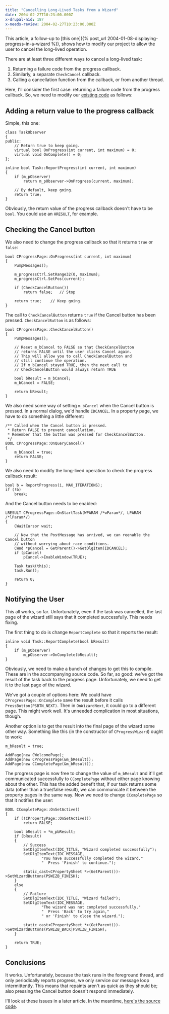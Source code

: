 ```yaml
---
title: "Cancelling Long-Lived Tasks from a Wizard"
date: 2004-02-27T10:23:00.000Z
x-drupal-nid: 187
x-needs-review: 2004-02-27T10:23:00.000Z
---
```

This article, a follow-up to [this one]({% post_url 2004-01-08-displaying-progress-in-a-wizard %}), shows how to modify our project to allow the user to cancel the long-lived operation.

There are at least three different ways to cancel a long-lived task:

1.  Returning a failure code from the progress callback.
2.  Similarly, a separate `CheckCancel` callback.
3.  Calling a cancellation function from the callback, or from another thread.

Here, I'll consider the first case: returning a failure code from the progress callback.
So, we need to modify our [existing code](/node/view/133) as follows:

## Adding a return value to the progress callback

Simple, this one:

```
class TaskObserver
{
public:
	// Return true to keep going.
	virtual bool OnProgress(int current, int maximum) = 0;
	virtual void OnComplete() = 0;
};

inline bool Task::ReportProgress(int current, int maximum)
{
	if (m_pObserver)
		return m_pObserver->OnProgress(current, maximum);

	// By default, keep going.
	return true;
}
```

Obviously, the return value of the progress callback doesn't have to be `bool`. You could use an `HRESULT`, for example.

## Checking the Cancel button

We also need to change the progress callback so that it returns `true` or `false`:

```
bool CProgressPage::OnProgress(int current, int maximum)
{
	PumpMessages();

	m_progressCtrl.SetRange32(0, maximum);
	m_progressCtrl.SetPos(current);

	if (CheckCancelButton())
		return false;	// Stop

	return true;	// Keep going.
}
```

The call to `CheckCancelButton` returns `true` if the Cancel button has been pressed.
`CheckCancelButton` is as follows:

```
bool CProgressPage::CheckCancelButton()
{
	PumpMessages();

	// Reset m_bCancel to FALSE so that CheckCancelButton
	// returns FALSE until the user clicks Cancel again.
	// This will allow you to call CheckCancelButton and
	// still continue the operation.
	// If m_bCancel stayed TRUE, then the next call to
	// CheckCancelButton would always return TRUE

	bool bResult = m_bCancel;
	m_bCancel = FALSE;

	return bResult;
}
```

We also need some way of setting `m_bCancel` when the Cancel button is pressed. In a normal dialog, we'd handle `IDCANCEL`. In a property page, we have to do something a little different:

```
/** Called when the Cancel button is pressed.
 * Return FALSE to prevent cancellation.
 * Remember that the button was pressed for CheckCancelButton.
 */
BOOL CProgressPage::OnQueryCancel()
{
	m_bCancel = true;
	return FALSE;
}
```

We also need to modify the long-lived operation to check the progress callback result:

```
bool b = ReportProgress(i, MAX_ITERATIONS);
if (!b)
	break;
```

And the Cancel button needs to be enabled:

```
LRESULT CProgressPage::OnStartTask(WPARAM /*wParam*/, LPARAM /*lParam*/)
{
	CWaitCursor wait;

	// Now that the PostMessage has arrived, we can reenable the Cancel button
	// without worrying about race conditions.
	CWnd *pCancel = GetParent()->GetDlgItem(IDCANCEL);
	if (pCancel)
		pCancel->EnableWindow(TRUE);

	Task task(this);
	task.Run();

	return 0;
}
```

## Notifying the User

This all works, so far. Unfortunately, even if the task was cancelled, the last page of the wizard still says that it completed successfully. This needs fixing.

The first thing to do is change `ReportComplete` so that it reports the result:

```
inline void Task::ReportComplete(bool bResult)
{
	if (m_pObserver)
		m_pObserver->OnComplete(bResult);
}
```

Obviously, we need to make a bunch of changes to get this to compile. These are in the accompanying source code.
So far, so good: we've got the result of the task back to the progress page. Unfortunately, we need to get it to the last page of the wizard.

We've got a couple of options here: We could have `CProgressPage::OnComplete` save the result before it calls `PressButton(PSBTN_NEXT)`. Then in `OnWizardNext`, it could go to a different page. This might work well. It's unneeded complication in most situations, though.

Another option is to get the result into the final page of the wizard some other way. Something like this (in the constructor of `CProgressWizard`) ought to work:

```
m_bResult = true;

AddPage(new CWelcomePage);
AddPage(new CProgressPage(&m_bResult));
AddPage(new CCompletePage(&m_bResult));
```

The progress page is now free to change the value of `m_bResult` and it'll get communicated successfully to `CCompletePage` without either page knowing about the other. This has the added benefit that, if our task returns some data (other than a true/false result), we can communicate it between the property pages in the same way.
Now we need to change `CCompletePage` so that it notifies the user:

```
BOOL CCompletePage::OnSetActive()
{
	if (!CPropertyPage::OnSetActive())
		return FALSE;

	bool bResult = *m_pbResult;
	if (bResult)
	{
		// Success
		SetDlgItemText(IDC_TITLE, "Wizard completed successfully");
		SetDlgItemText(IDC_MESSAGE,
				"You have successfully completed the wizard."
				"  Press 'Finish' to continue.");

		static_cast<CPropertySheet *>(GetParent())->SetWizardButtons(PSWIZB_FINISH);
	}
	else
	{
		// Failure
		SetDlgItemText(IDC_TITLE, "Wizard failed");
		SetDlgItemText(IDC_MESSAGE,
				"The wizard was not completed successfully."
				"  Press 'Back' to try again,"
				" or 'Finish' to close the wizard.");

		static_cast<CPropertySheet *>(GetParent())->SetWizardButtons(PSWIZB_BACK|PSWIZB_FINISH);
	}

	return TRUE;
}
```

## Conclusions

It works. Unfortunately, because the task runs in the foreground thread, and only periodically reports progress, we only service our message loop intermittently. This means that repaints aren't as quick as they should be; also pressing the Cancel button doesn't respond immediately.

I'll look at these issues in a later article. In the meantime, [here's the source code](/node/view/139).
